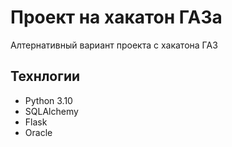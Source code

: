# Проект на хакатон ГАЗа
Алтернативный вариант проекта с хакатона ГАЗ

## Технлогии
- Python 3.10
- SQLAlchemy
- Flask
- Oracle
